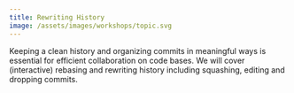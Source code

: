 ```yaml
---
title: Rewriting History
image: /assets/images/workshops/topic.svg
---
```


Keeping a clean history and organizing commits in meaningful ways is essential
for efficient collaboration on code bases. We will cover (interactive) rebasing
and rewriting history including squashing, editing and dropping commits.
